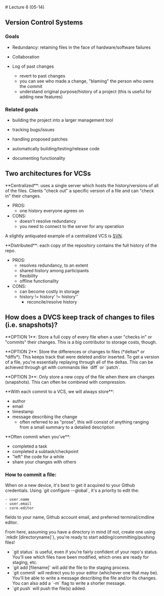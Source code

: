 \# Lecture 6 (05-14)

## Version Control Systems

### Goals

- Redundancy: retaining files in the face of hardware/software failures

- Collaboration

- Log of past changes
    - revert to past changes
    - you can see who made a change, "blaming" the person who owns the commit
    - understand original purpose/history of a project (this is useful for adding new features)

### Related goals
- building the project into a larger management tool
    
- tracking bugs/issues
    
- handling proposed patches

- automatically building/testing/release code
    
- documenting functionality

## Two architectures for VCSs

\*\*Centralized\*\*: uses a single server which hosts the history/versions of all of the files. Clients "check out" a specific version of a file and can "check in" their changes.
   
   - PROS:
       - one history everyone agrees on
   - CONS:
       - doesn't resolve redundancy
       - you need to connect to the server for any operation
       
A slightly antiquated example of a centralized VCS is <a href="https://subversion.apache.org/">SVN</a>.  

\*\*Distributed\*\*: each copy of the repository contains the full history of the repo.
    
   - PROS:
       - resolves redundancy, to an extent
       - shared history among participants
       - flexibility
       - offline functionality
   - CONS:
       - can become costly in storage
       - history != history' != history''
           - reconcile/resolve history
    

## How does a DVCS keep track of changes to files (i.e. snapshots)?

\*\*OPTION 1\*\*: Store a full copy of every file when a user "checks in" or "commits" their changes. This is a big contributor to storage costs, though.

\*\*OPTION 2\*\*: Store the differences or changes to files (\*deltas\* or \*diffs\*). This keeps track that were deleted and/or inserted. To get a version of a file, you're essentially replaying through all of the deltas. This can be achieved through git with commands like \`diff\` or \`patch\`.

\*\*OPTION 3\*\*: Only store a new copy of the file when there are changes (snapshots). This can often be combined with compression.

\*\*With each commit to a VCS, we will always store\*\*:

- author
- email
- timestamp
- message describing the change
    - often referred to as "prose", this will consist of anything ranging from a small summary to a detailed description

\*\*Often commit when you've\*\*:

- completed a task
- completed a subtask/checkpoint
- "left" the code for a while
- share your changes with others

### How to commit a file:

When on a new device, it's best to get it acquired to your Github credentials. Using \`git configure --global\`, it's a priority to edit the:

    - user.name
    - user.email
    - core.editor
fields to your name, Github account email, and preferred terminal/cmdline editor.

From here, assuming you have a directory in mind (if not, create one using \`mkdir \[directoryname\]\`), you're ready to start adding/committing/pushing files!

- \`git status\` is useful, even if you're fairly confident of your repo's status. You'll see which files have been modified, which ones are ready for staging, etc.
- \`git add \[filename\]\` will add the file to the staging process.
- \`git commit\` will redirect you to your editor (whichever one that may be). You'll be able to write a message describing the file and/or its changes. You can also add a \`-m\` flag to write a shorter message.
- \`git push\` will push the file(s) added.